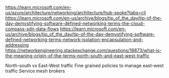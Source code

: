https://learn.microsoft.com/en-us/azure/architecture/networking/architecture/hub-spoke?tabs=cli
https://learn.microsoft.com/en-us/archive/blogs/tip_of_the_day/tip-of-the-day-demystifying-software-defined-networking-terms-the-cloud-compass-sdn-data-flows
https://learn.microsoft.com/en-us/archive/blogs/tip_of_the_day/tip-of-the-day-demystifying-software-defined-networking-terms-network-isolation-encapsulation-and-addressing
https://networkengineering.stackexchange.com/questions/18873/what-is-the-meaning-origin-of-the-terms-north-south-and-east-west-traffic

North-south vs East-West traffic 
Fine grained policies to manage east-west traffic
Service mesh brokers 
